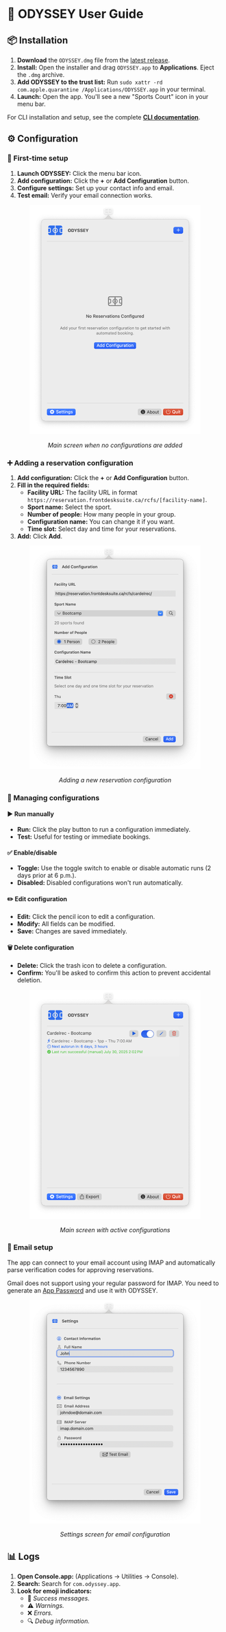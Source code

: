 # 👤 **ODYSSEY User Guide**

## 📦 Installation

1. **Download** the `ODYSSEY.dmg` file from the [latest release](https://github.com/Amet13/ODYSSEY/releases/latest/).
2. **Install:** Open the installer and drag `ODYSSEY.app` to **Applications**. Eject the `.dmg` archive.
3. **Add ODYSSEY to the trust list:** Run `sudo xattr -rd com.apple.quarantine /Applications/ODYSSEY.app` in your terminal.
4. **Launch:** Open the app. You'll see a new "Sports Court" icon in your menu bar.

For CLI installation and setup, see the complete **[CLI documentation](CLI.md)**.

## ⚙️ Configuration

### 🎯 First-time setup

1. **Launch ODYSSEY:** Click the menu bar icon.
2. **Add configuration:** Click the **+** or **Add Configuration** button.
3. **Configure settings:** Set up your contact info and email.
4. **Test email:** Verify your email connection works.

<div align="center">
  <img src="Images/main_empty.png" width="400" alt="Main screen with no configurations">
  <p><em>Main screen when no configurations are added</em></p>
</div>

### ➕ Adding a reservation configuration

1. **Add configuration:** Click the **+** or **Add Configuration** button.
2. **Fill in the required fields:**
   - **Facility URL:** The facility URL in format `https://reservation.frontdesksuite.ca/rcfs/[facility-name]`.
   - **Sport name:** Select the sport.
   - **Number of people:** How many people in your group.
   - **Configuration name:** You can change it if you want.
   - **Time slot:** Select day and time for your reservations.
3. **Add:** Click **Add**.

<div align="center">
  <img src="Images/add_config.png" width="400" alt="Add configuration screen">
  <p><em>Adding a new reservation configuration</em></p>
</div>

### 🔧 Managing configurations

#### ▶️ Run manually

- **Run:** Click the play button to run a configuration immediately.
- **Test:** Useful for testing or immediate bookings.

#### ✅ Enable/disable

- **Toggle:** Use the toggle switch to enable or disable automatic runs (2 days prior at 6 p.m.).
- **Disabled:** Disabled configurations won't run automatically.

#### ✏️ Edit configuration

- **Edit:** Click the pencil icon to edit a configuration.
- **Modify:** All fields can be modified.
- **Save:** Changes are saved immediately.

#### 🗑️ Delete configuration

- **Delete:** Click the trash icon to delete a configuration.
- **Confirm:** You'll be asked to confirm this action to prevent accidental deletion.

<div align="center">
  <img src="Images/main_configs.png" width="400" alt="Main screen with configurations">
  <p><em>Main screen with active configurations</em></p>
</div>

### 📧 Email setup

The app can connect to your email account using IMAP and automatically parse verification codes for approving reservations.

Gmail does not support using your regular password for IMAP. You need to generate an [App Password](https://support.google.com/mail/answer/185833?hl=en) and use it with ODYSSEY.

<div align="center">
  <img src="Images/settings.png" width="400" alt="Settings screen">
  <p><em>Settings screen for email configuration</em></p>
</div>

## 📊 Logs

1. **Open Console.app:** (Applications → Utilities → Console).
2. **Search:** Search for `com.odyssey.app`.
3. **Look for emoji indicators:**
   - 🚀 _Success messages._
   - ⚠️ _Warnings._
   - ❌ _Errors._
   - 🔍 _Debug information._
